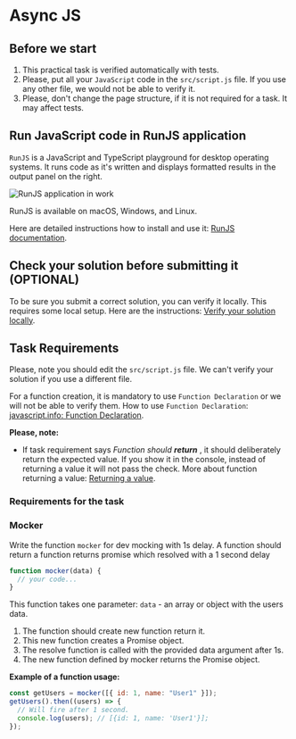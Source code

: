 # Async JS

## Before we start

1. This practical task is verified automatically with tests.
2. Please, put all your `JavaScript` code in the `src/script.js` file. If you use any other file, we would not be able to verify it.
3. Please, don't change the page structure, if it is not required for a task. It may affect tests.

## Run JavaScript code in RunJS application

`RunJS` is a JavaScript and TypeScript playground for desktop operating systems. It runs code as it's written and displays formatted results in the output panel on the right.

![RunJS application in work](https://gitlab.com/gap-bs-front-end-autocode-documents/autocode-documents/-/raw/main/images/runjs-intro.png)

RunJS is available on macOS, Windows, and Linux.

Here are detailed instructions how to install and use it: [RunJS documentation](https://runjs.app/docs).

## Check your solution before submitting it (OPTIONAL)

To be sure you submit a correct solution, you can verify it locally. This requires some local setup. Here are the instructions: [Verify your solution locally](https://gitlab.com/gap-bs-front-end-autocode-documents/autocode-documents/-/blob/main/docs/VerifySolutionLocally.md).

## Task Requirements

Please, note you should edit the `src/script.js` file. We can't verify your solution if you use a different file.

For a function creation, it is mandatory to use `Function Declaration` or we will not be able to verify them. How to use `Function Declaration`: [javascript.info: Function Declaration](https://javascript.info/function-basics#function-declaration).

**Please, note:**

- If task requirement says _Function should **return** <something>_, it should deliberately return the expected value. If you show it in the console, instead of returning a value it will not pass the check. More about function returning a value: [Returning a value](https://javascript.info/function-basics#returning-a-value).

### Requirements for the task

### Mocker

Write the function `mocker` for dev mocking with 1s delay.
A function should return a function returns promise which resolved with a 1 second delay

```js
function mocker(data) {
  // your code...
}
```

This function takes one parameter:
`data` - an array or object with the users data.

1. The function should create new function return it.
2. This new function creates a Promise object.
3. The resolve function is called with the provided data argument after 1s.
4. The new function defined by mocker returns the Promise object.

**Example of a function usage:**

```js
const getUsers = mocker([{ id: 1, name: "User1" }]);
getUsers().then((users) => {
  // Will fire after 1 second.
  console.log(users); // [{id: 1, name: 'User1'}];
});
```
